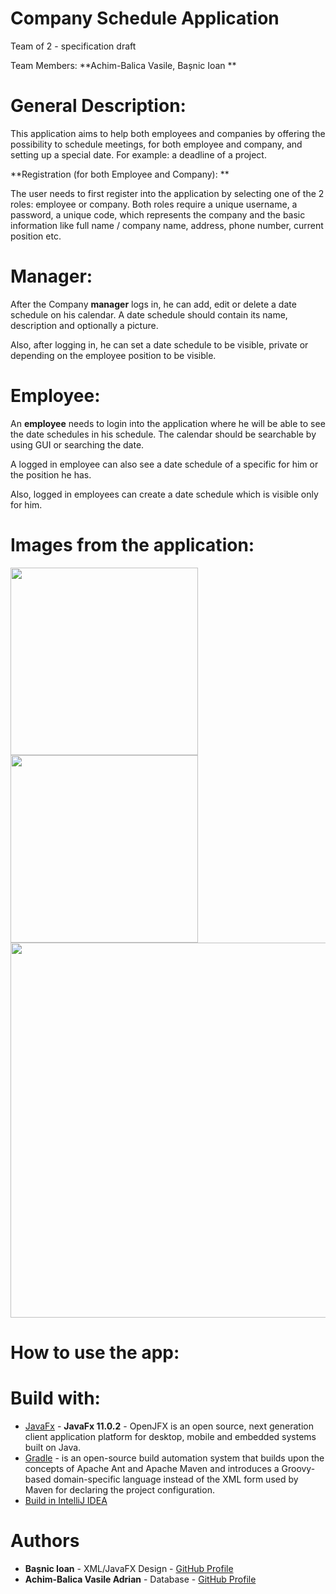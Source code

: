 
# Company Schedule Application

Team of 2 - specification draft

Team Members: **Achim-Balica Vasile, Bașnic Ioan **


# General Description:

This application aims to help both employees and companies by offering the possibility to schedule meetings, for both employee and company, and setting up a special date. For example: a deadline of a project.

**Registration (for both Employee and Company): **

The user needs to first register into the application by selecting one of the 2 roles: employee or company. Both roles require a unique username, a password, a unique code, which represents the company and the basic information like full name / company name, address, phone number, current position etc.

# Manager:

After the Company **manager** logs in, he can add, edit or delete a date schedule on his calendar. A date schedule should contain its name, description and optionally a picture.

Also, after logging in, he can set a date schedule to be visible, private or depending on the employee position to be visible.

# Employee:

An **employee** needs to login into the application where he will be able to see the date schedules in his schedule. The calendar should be searchable by using GUI or searching the date.

A logged in employee can also see a date schedule of a specific for him or the position he has.

Also, logged in employees can create a date schedule which is visible only for him.

# Images from the application:

<div>
<img src="https://i.ibb.co/xzk4J58/img-1-app.jpg" width="300">
<img src="https://i.ibb.co/VB7mZb7/img-2-app.jpg" width="300">
<img src="https://i.ibb.co/41Brn2c/img-3-app.jpg" width="600">
</div>

# How to use the app:

# Build with:
* [JavaFx](https://en.wikipedia.org/wiki/JavaFX) - **JavaFx 11.0.2** - OpenJFX is an open source, next generation client application platform for desktop, mobile and embedded systems built on Java.
* [Gradle](https://gradle.org) - is an open-source build automation system that builds upon the concepts of Apache Ant and Apache Maven and introduces a Groovy-based domain-specific language instead of the XML form used by Maven for declaring the project configuration.
* [Build in IntelliJ IDEA ](https://www.jetbrains.com/idea/)
# Authors
* **Bașnic Ioan** - XML/JavaFX Design - [GitHub Profile](https://github.com/IoanBasnic)
* **Achim-Balica Vasile Adrian** - Database - [GitHub Profile](https://github.com/AdrianABV99)
